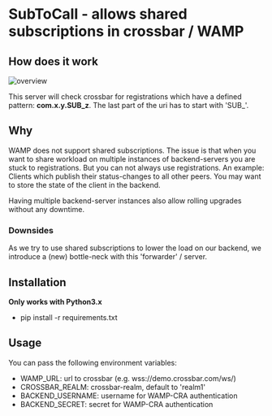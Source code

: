 # SubToCall - allows shared subscriptions in crossbar / WAMP

## How does it work
![overview](https://github.com/rentouch/subtocall/raw/master/doc/overview.png)

This server will check crossbar for registrations which have a defined pattern:
**com.x.y.SUB_z**. The last part of the uri has to start with 'SUB_'.


## Why
WAMP does not support shared subscriptions. The issue is that when you want to
share workload on multiple instances of backend-servers you are stuck to
registrations. But you can not always use registrations. An example: Clients
which publish their status-changes to all other peers. You may
want to store the state of the client in the backend.

Having multiple backend-server instances also allow rolling upgrades without 
any downtime.


### Downsides
As we try to use shared subscriptions to lower the load on our backend, we 
introduce a (new) bottle-neck with this 'forwarder' / server.


## Installation
**Only works with Python3.x**
* pip install -r requirements.txt


## Usage
You can pass the following environment variables:
* WAMP_URL: url to crossbar (e.g. wss://demo.crossbar.com/ws/)
* CROSSBAR_REALM: crossbar-realm, default to 'realm1'
* BACKEND_USERNAME: username for WAMP-CRA authentication
* BACKEND_SECRET: secret for WAMP-CRA authentication

